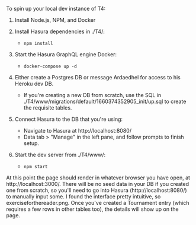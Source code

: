 To spin up your local dev instance of T4:

1. Install Node.js, NPM, and Docker

2. Install Hasura dependencies in ./T4/:

   - `npm install`

3. Start the Hasura GraphQL engine Docker:

   - `docker-compose up -d`

4. Either create a Postgres DB or message Ardaedhel for access to his Heroku dev DB.

   - If you're creating a new DB from scratch, use the SQL in ./T4/www/migrations/default/1660374352905_init/up.sql to create the requisite tables.

5. Connect Hasura to the DB that you're using:

   - Navigate to Hasura at http://localhost:8080/
   - Data tab > "Manage" in the left pane, and follow prompts to finish setup.

6. Start the dev server from ./T4/www/:
   - `npm start`

At this point the page should render in whatever browser you have open, at http://localhost:3000/. There will be no seed data in your DB if you created one from scratch, so you'll need to go into Hasura (http://localhost:8080/) to manually input some. I found the interface pretty intuitive, so exerciseforthereader.png. Once you've created a Tournament entry (which requires a few rows in other tables too), the details will show up on the page.

